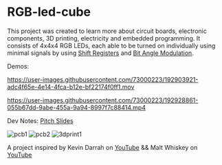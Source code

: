 # RGB-led-cube

This project was created to learn more about circuit boards, electronic components, 3D printing, electricity and embedded programming. It consists of 4x4x4 RGB LEDs, each able to be turned on individually using minimal signals by using [Shift Registers](https://en.wikipedia.org/wiki/Shift_register) and [Bit Angle Modulation](https://tiemenwaterreus.com/posts/4-bit-angle-modulating/).

Demos:


https://user-images.githubusercontent.com/73000223/192903921-adc4f65e-4e14-4fca-b12e-bf22174f0ff1.mov



https://user-images.githubusercontent.com/73000223/192928861-055b67dd-9abe-455a-9a94-8997f7c88414.mp4



Dev Notes:
[Pitch Slides](https://docs.google.com/presentation/d/1Q3SgMbCxCJnp64us6YknnfaCr0XkEVGkdK7O4LI-4xs/edit?usp=sharing)


![pcb1](https://user-images.githubusercontent.com/73000223/192928988-58ca3605-9cee-4f09-be9b-7227527e9b6b.PNG)
![pcb2](https://user-images.githubusercontent.com/73000223/192929055-5af58bce-1366-4c62-ad93-3f56f21adbff.jpg)
![3dprint1](https://user-images.githubusercontent.com/73000223/192930020-5dc8b07f-87fb-4af4-a49b-b4693064b61a.PNG)



A project inspired by Kevin Darrah on [YouTube](https://www.youtube.com/watch?v=guppB4cK3oU&list=PL0JWuCHXfJ2zXVRqFRFVq-lNt_xtCYMjx&index=5) && Malt Whiskey on [YouTube](https://www.youtube.com/watch?v=gzdSvov-5-8)

